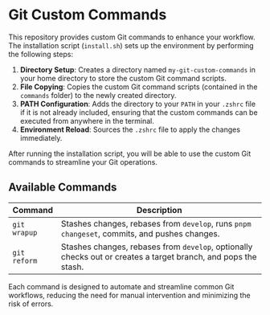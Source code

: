 # Git Custom Commands

This repository provides custom Git commands to enhance your workflow. The installation script (`install.sh`) sets up the environment by performing the following steps:

1. **Directory Setup**: Creates a directory named `my-git-custom-commands` in your home directory to store the custom Git command scripts.
2. **File Copying**: Copies the custom Git command scripts (contained in the `commands` folder) to the newly created directory.
3. **PATH Configuration**: Adds the directory to your `PATH` in your `.zshrc` file if it is not already included, ensuring that the custom commands can be executed from anywhere in the terminal.
4. **Environment Reload**: Sources the `.zshrc` file to apply the changes immediately.

After running the installation script, you will be able to use the custom Git commands to streamline your Git operations.

## Available Commands

| Command       | Description                                                                 |
|---------------|-----------------------------------------------------------------------------|
| `git wrapup`  | Stashes changes, rebases from `develop`, runs `pnpm changeset`, commits, and pushes changes. |
| `git reform`  | Stashes changes, rebases from `develop`, optionally checks out or creates a target branch, and pops the stash. |

Each command is designed to automate and streamline common Git workflows, reducing the need for manual intervention and minimizing the risk of errors.